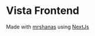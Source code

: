 # Vista Frontend

Made with [mrshanas](https://twitter.com/mrshanas) using [NextJs](https://beta.nextjs.org)
